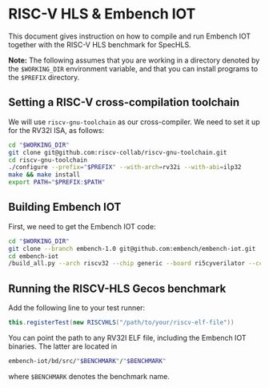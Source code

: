 # RISC-V HLS & Embench IOT

This document gives instruction on how to compile and run Embench IOT together with the RISC-V HLS benchmark for SpecHLS.

**Note:** The following assumes that you are working in a directory denoted by the `$WORKING_DIR` environment variable, and that you can install programs to the `$PREFIX` directory.

## Setting a RISC-V cross-compilation toolchain

We will use `riscv-gnu-toolchain` as our cross-compiler. We need to set it up for the RV32I ISA, as follows:

```sh
cd "$WORKING_DIR"
git clone git@github.com:riscv-collab/riscv-gnu-toolchain.git
cd riscv-gnu-toolchain
./configure --prefix="$PREFIX" --with-arch=rv32i --with-abi=ilp32
make && make install
export PATH="$PREFIX:$PATH"
```

## Building Embench IOT

First, we need to get the Embench IOT code:

```sh
cd "$WORKING_DIR"
git clone --branch embench-1.0 git@github.com:embench/embench-iot.git
cd embench-iot
/build_all.py --arch riscv32 --chip generic --board ri5cyverilator --cc riscv32-unknown-elf-gcc --cflags="-c -O2 -ffunction-sections -march=rv32i -mabi=ilp32" --ldflags="-Wl,-gc-sections" --user-libs="-lm"
```

## Running the RISCV-HLS Gecos benchmark

Add the following line to your test runner:

```java
this.registerTest(new RISCVHLS("/path/to/your/riscv-elf-file"))
```

You can point the path to any RV32I ELF file, including the Embench IOT binaries. The latter are located in

```sh
embench-iot/bd/src/"$BENCHMARK"/"$BENCHMARK"
```

where `$BENCHMARK` denotes the benchmark name.
